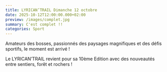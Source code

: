 ```yaml
---
title: LYRICAN’TRAIL Dimanche 12 octobre
date: 2025-10-12T12:00:00.000+02:00
preview: /images/complet.jpg
summary: C'est complet !!
categories: Sport
---
```

Amateurs des bosses, passionnés des paysages magnifiques et des défis sportifs, le moment est arrivé !

Le LYRICAN’TRAIL revient pour sa 10ème Edition avec des nouveautés entre sentiers, forêt et rochers !
